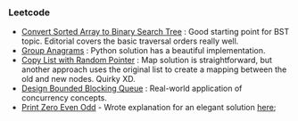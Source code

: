 ### Leetcode
- [Convert Sorted Array to Binary Search Tree](https://leetcode.com/problems/convert-sorted-array-to-binary-search-tree/) : Good starting point for BST topic. Editorial covers the basic traversal orders really well.
- [Group Anagrams](https://leetcode.com/problems/group-anagrams/) : Python solution has a beautiful implementation.
- [Copy List with Random Pointer](https://leetcode.com/problems/copy-list-with-random-pointer/) : Map solution is straightforward, but another approach uses the original list to create a mapping between the old and new nodes. Quirky XD.
- [Design Bounded Blocking Queue](https://leetcode.com/problems/design-bounded-blocking-queue/) : Real-world application of concurrency concepts.
- [Print Zero Even Odd](https://leetcode.com/problems/print-zero-even-odd/) - Wrote explanation for an elegant solution [here](https://leetcode.com/problems/print-zero-even-odd/solutions/5790659/c-beats-100-elegant-solution-with-only-1-mutex-counter);
